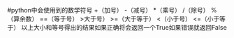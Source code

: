 #python中会使用到的数学符号
    +（加号） -（减号） *（乘号） /（除号） %（算余数）
    ==（等于号） >大于号） >=（大于等于） <（小于号） <=（小于等于）
    以上大小和等号得出的结果如果正确将会返回一个True如果错误就返回False
